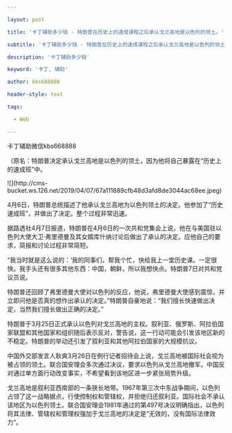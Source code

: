 ---
layout: post
title: '卡丁辅助多少钱 - 特朗普在历史上的速成课程之后承认戈兰高地是以色列的领土。'
subtitle: '卡丁辅助多少钱 - 特朗普在历史上的速成课程之后承认戈兰高地是以色列的领土。'
description: '卡丁辅助多少钱'
keyword: '卡丁, 辅助'
author: kbs668888
header-style: text
tags:
  - Web
---
卡丁辅助微信kbs668888

（原名：特朗普决定承认戈兰高地是以色列的领土，因为他将自己暴露在“历史上的速成班”中。

![](http://cms-
bucket.ws.126.net/2019/04/07/67a111889cfb48d3afd8de3044ac68ee.jpeg)

4月6日，特朗普总统描述了他承认戈兰高地为以色列领土的决定。他参加了“历史速成班”，并做出了决定。整个过程非常迅速。

据路透社4月7日报道，特朗普在4月6日的一次共和党集会上说，他在与美国驻以色列大使大卫·弗里德曼及其女婿库什纳讨论后做出了承认的决定。应他自己的要求，简报和讨论过程非常简短。

“我当时就是这么说的：‘我的同事们，帮我个忙，快给我上一堂历史课。一定很快。我手头还有很多其他东西：中国，朝鲜，所以我想快点。特朗普7日对共和党议员说。

特朗普还回顾了弗里德曼大使对以色列的反应，他说，弗里德曼大使感到震惊，并立即问他是否真的想作出承认的决定。”特朗普自豪地说：“我们擅长快速做出决定，当然我们擅长做出正确的决定。”

特朗普于3月25日正式承认以色列对戈兰高地的主权。叙利亚、俄罗斯、阿拉伯国家联盟和其他国家和组织随后表示反对，警告说，这一行动可能会引发该地区新的不稳定。特朗普的举动还引发了叙利亚和其他阿拉伯国家的大规模抗议。

中国外交部发言人耿爽3月26日在例行记者招待会上说，戈兰高地被国际社会视为被占领的领土。联合国安理会多次通过决议，要求以色列从戈兰高地撤军。中国反对通过单方面行动改变事实，不希望看到该地区进一步紧张局势升级。

戈兰高地是叙利亚西南部的一条狭长地带。1967年第三次中东战争期间，以色列占领了这一战略据点，行使控制权和管辖权，并拒绝归还叙利亚。国际社会不承认该地区为以色列领土。联合国安理会1981年通过的第497号决议明确指出，以色列将其法律、管辖权和管理权强加于戈兰高地的决定是“无效的，没有国际法律效力”。

